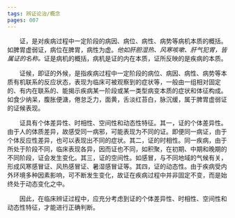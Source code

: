 ```yaml
---
tags: 辨证论治/概念
pages: 007
---
```

&emsp;&emsp;证，是对疾病过程中一定阶段的病因、病位、病性、病势等病机本质的概括。如脾胃虚弱证，病位在脾胃，病性为虚。<dfn>他如肝胆湿热、风寒咳嗽、肝气犯胃，皆属证的名称。</dfn>证是病机的概括，病机是证的内在本质，证所反映的是疾病的本质。

&emsp;&emsp;证候，即证的外候，是指疾病过程中一定阶段的病位、病因、病性、病势等本质有机联系的反应状态，表现为临床可被观察到的症状等，一般由一组相对固定的、有内在联系的、能揭示疾病某一阶段或某一类型病变本质的症状和体征构成。如食少纳呆，腹胀便溏，倦怠乏力，面黄，舌淡红苔白，脉沉缓，属于脾胃虚弱证的证候表现。

&emsp;&emsp;证具有个体差异性、时相性、空间性和动态性特征。其一，证的个体差异性。由于人的体质差异，故感受同一病邪，可能表现为不同的证。即便同一病证，由于个体反应性差异，也可以表现出不同的症状。其二，证的时相性。同一疾病，由于所处于阶段不同，临床表现各异，因而证也不同，如积聚，在初期、中期和晚期的不同阶段，证会发生变化。其三，证的空间性。如感冒，与不同地域的气候有关，形成风寒感冒证、风热感冒证、暑湿感冒证等。其四，证的动态性。由于疾病受内外环境多种因素影响，可不断发生变化，故证在疾病过程中并非固定不变，而是始终处于动态变化之中。

&emsp;&emsp;因此，在临床辨证过程中，应充分考虑到证的个体差异性、时相性、空间性和动态性特征，才能进行正确判断。